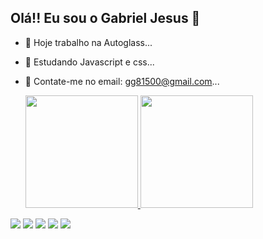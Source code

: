 ## Olá!! Eu sou o Gabriel Jesus 👋

- 🔭 Hoje trabalho na Autoglass...
- 🌱 Estudando Javascript e css...
- 💬 Contate-me no email: gg81500@gmail.com...

  <div>
  <a href="https://github.com/gaab159">
    <img height="180em" src="https://github-readme-stats.vercel.app/api?username=gaab159&show_icons=true&theme=dark&include_all_commits=true&count_private=true"/>
    <img height="180em" src="https://github-readme-stats.vercel.app/api/top-langs/?username=gaab159&layout=compact&langs_count=16&theme=dark"/>
  </a>
  </div>
<div>
    
   <img src="https://cdn.jsdelivr.net/gh/devicons/devicon@latest/icons/threedsmax/threedsmax-original.svg" />
   <img src="https://cdn.jsdelivr.net/gh/devicons/devicon@latest/icons/threedsmax/threedsmax-original.svg" />
   <img src="https://cdn.jsdelivr.net/gh/devicons/devicon@latest/icons/threedsmax/threedsmax-original.svg" />
   <img src="https://cdn.jsdelivr.net/gh/devicons/devicon@latest/icons/threedsmax/threedsmax-original.svg" />
   <img src="https://cdn.jsdelivr.net/gh/devicons/devicon@latest/icons/threedsmax/threedsmax-original.svg" />                
</div>

